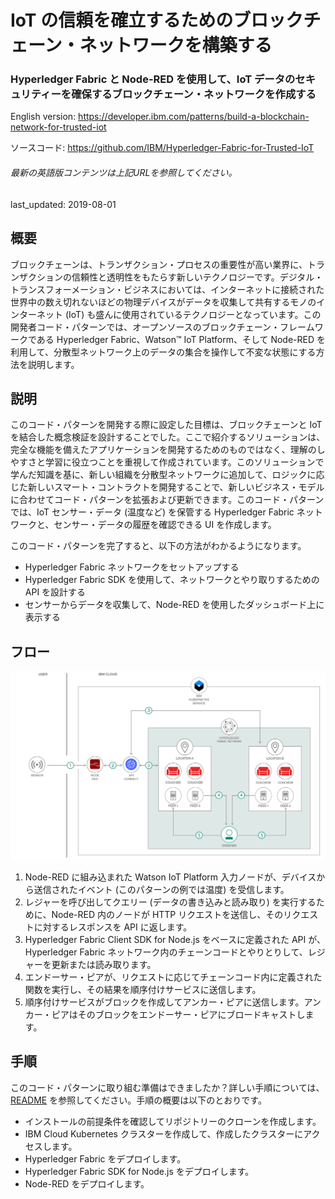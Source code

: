 # IoT の信頼を確立するためのブロックチェーン・ネットワークを構築する

### Hyperledger Fabric と Node-RED を使用して、IoT データのセキュリティーを確保するブロックチェーン・ネットワークを作成する

English version: https://developer.ibm.com/patterns/build-a-blockchain-network-for-trusted-iot
  
ソースコード: https://github.com/IBM/Hyperledger-Fabric-for-Trusted-IoT

###### 最新の英語版コンテンツは上記URLを参照してください。
last_updated: 2019-08-01

 ## 概要

ブロックチェーンは、トランザクション・プロセスの重要性が高い業界に、トランザクションの信頼性と透明性をもたらす新しいテクノロジーです。デジタル・トランスフォーメーション・ビジネスにおいては、インターネットに接続された世界中の数え切れないほどの物理デバイスがデータを収集して共有するモノのインターネット (IoT) も盛んに使用されているテクノロジーとなっています。この開発者コード・パターンでは、オープンソースのブロックチェーン・フレームワークである Hyperledger Fabric、Watson&trade; IoT Platform、そして Node-RED を利用して、分散型ネットワーク上のデータの集合を操作して不変な状態にする方法を説明します。

## 説明

このコード・パターンを開発する際に設定した目標は、ブロックチェーンと IoT を結合した概念検証を設計することでした。ここで紹介するソリューションは、完全な機能を備えたアプリケーションを開発するためのものではなく、理解のしやすさと学習に役立つことを重視して作成されています。このソリューションで学んだ知識を基に、新しい組織を分散型ネットワークに追加して、ロジックに応じた新しいスマート・コントラクトを開発することで、新しいビジネス・モデルに合わせてコード・パターンを拡張および更新できます。このコード・パターンでは、IoT センサー・データ (温度など) を保管する Hyperledger Fabric ネットワークと、センサー・データの履歴を確認できる UI を作成します。

このコード・パターンを完了すると、以下の方法がわかるようになります。

* Hyperledger Fabric ネットワークをセットアップする
* Hyperledger Fabric SDK を使用して、ネットワークとやり取りするための API を設計する
* センサーからデータを収集して、Node-RED を使用したダッシュボード上に表示する

## フロー

![フロー](./images/flow.png)

1. Node-RED に組み込まれた Watson IoT Platform 入力ノードが、デバイスから送信されたイベント (このパターンの例では温度) を受信します。
1. レジャーを呼び出してクエリー (データの書き込みと読み取り) を実行するために、Node-RED 内のノードが HTTP リクエストを送信し、そのリクエストに対するレスポンスを API に返します。
1. Hyperledger Fabric Client SDK for Node.js をベースに定義された API が、Hyperledger Fabric ネットワーク内のチェーンコードとやりとりして、レジャーを更新または読み取ります。
1. エンドーサー・ピアが、リクエストに応じてチェーンコード内に定義された関数を実行し、その結果を順序付けサービスに送信します。
1. 順序付けサービスがブロックを作成してアンカー・ピアに送信します。アンカー・ピアはそのブロックをエンドーサー・ピアにブロードキャストします。

## 手順

このコード・パターンに取り組む準備はできましたか？詳しい手順については、[README](https://github.com/IBM/Hyperledger-Fabric-for-Trusted-IoT/blob/master/README.md) を参照してください。手順の概要は以下のとおりです。

* インストールの前提条件を確認してリポジトリーのクローンを作成します。
* IBM Cloud Kubernetes クラスターを作成して、作成したクラスターにアクセスします。
* Hyperledger Fabric をデプロイします。
* Hyperledger Fabric SDK for Node.js をデプロイします。
* Node-RED をデプロイします。

